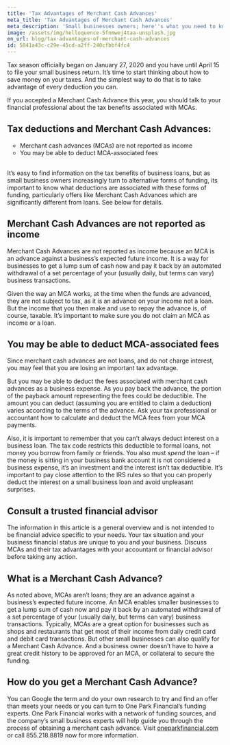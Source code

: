 ```yaml
---
title: 'Tax Advantages of Merchant Cash Advances'
meta_title: 'Tax Advantages of Merchant Cash Advances'
meta_description: 'Small businesses owners; here''s what you need to know about deductions associated with Merchant Cash Advances. Visit to learn more!'
image: /assets/img/helloquence-5fnmwej4taa-unsplash.jpg
en_url: blog/tax-advantages-of-merchant-cash-advances
id: 5841a43c-c29e-45cd-a2ff-240cfbbf4fc4
---
```

<p>Tax season officially began on January 27, 2020 and you have until April 15 to file your small business return. It&rsquo;s time to start thinking about how to save money on your taxes. And the simplest way to do that is to take advantage of every deduction you can.</p>
<p>If you accepted a Merchant Cash Advance this year, you should talk to your financial professional about the tax benefits associated with MCAs.</p>
<H2>Tax deductions and Merchant Cash Advances:</H2>

<ul style="list-style:circle;padding-left:30px;margin-bottom:30px;">
<li>Merchant cash advances (MCAs) are not reported as income</li>
<li>You may be able to deduct MCA-associated fees</li>
</ul>

<p>It&rsquo;s easy to find information on the tax benefits of business loans, but as small business owners increasingly turn to alternative forms of funding, its important to know what deductions are associated with these forms of funding, particularly offers like Merchant Cash Advances which are significantly different from loans. See below for details.</p>
<H2>Merchant Cash Advances are not reported as income</H2>
<p>Merchant Cash Advances are not reported as income because an MCA is an advance against a business&rsquo;s expected future income. It is a way for businesses to get a lump sum of cash now and pay it back by an automated withdrawal of a set percentage of your (usually daily, but terms can vary) business transactions.</p>
<p>Given the way an MCA works, at the time when the funds are advanced, they are not subject to tax, as it is an advance on your income not a loan. But the income that you then make and use to repay the advance is, of course, taxable. It&rsquo;s important to make sure you do not claim an MCA as income or a loan.</p>
<H2>You may be able to deduct MCA-associated fees </H2>
<p>Since merchant cash advances are not loans, and do not charge interest, you may feel that you are losing an important tax advantage.</p>
<p>But you may be able to deduct the fees associated with merchant cash advances as a business expense. As you pay back the advance, the portion of the payback amount representing the fees could be deductible. The amount you can deduct (assuming you are entitled to claim a deduction) varies according to the terms of the advance. Ask your tax professional or accountant how to calculate and deduct the MCA fees from your MCA payments.</p>
<p>Also, it is important to remember that you can&rsquo;t always deduct interest on a business loan. The tax code restricts this deductible to formal loans, not money you borrow from family or friends. You also must <em>spend</em> the loan &ndash; if the money is sitting in your business bank account it is not considered a business expense, it&rsquo;s an investment and the interest isn&rsquo;t tax deductible. It&rsquo;s important to pay close attention to the IRS rules so that you can properly deduct the interest on a small business loan and avoid unpleasant surprises.</p>
<H2>Consult a trusted financial advisor</H2>
<p>The information in this article is a general overview and is not intended to be financial advice specific to your needs. Your tax situation and your business financial status are unique to you and your business. Discuss MCAs and their tax advantages with your accountant or financial advisor before taking any action.</p>
<H2>What is a Merchant Cash Advance?</H2>
<p>As noted above, MCAs aren&rsquo;t loans; they are an advance against a business&rsquo;s expected future income. An MCA enables smaller businesses to get a lump sum of cash now and pay it back by an automated withdrawal of a set percentage of your (usually daily, but terms can vary) business transactions. Typically, MCAs are a great option for businesses such as shops and restaurants that get most of their income from daily credit card and debit card transactions. But other small businesses can also qualify for a Merchant Cash Advance. And a business owner doesn&rsquo;t have to have a great credit history to be approved for an MCA, or collateral to secure the funding.</p>
<H2>How do you get a Merchant Cash Advance? </H2>
<p>You can Google the term and do your own research to try and find an offer than meets your needs or you can turn to One Park Financial&rsquo;s funding experts. One Park Financial works with a network of funding sources, and the company&rsquo;s small business experts will help guide you through the process of obtaining a merchant cash advance. Visit <a href="https://www.oneparkfinancial.com/">oneparkfinancial.com</a> or call 855.218.8819 now for more information.</p>